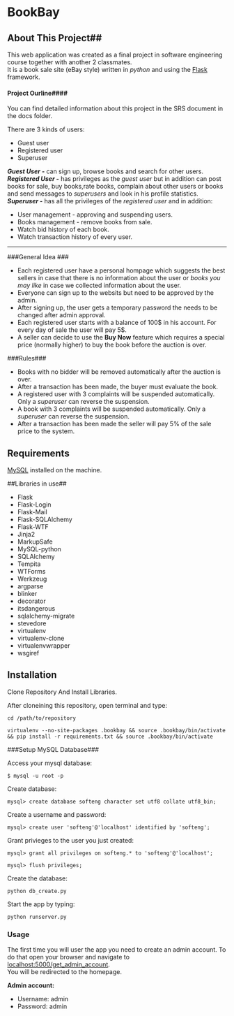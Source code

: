 # BookBay #

## About This Project##
This web application was created as a final project in software engineering course together with another 2 classmates.  
It is a book sale site (eBay style) written in *python* and using the [Flask](http://flask.pocoo.org) framework.

#### Project Ourline####
You can find detailed information about this project in the SRS document in the docs folder. 

There are 3 kinds of users:

* Guest user
* Registered user
* Superuser


***Guest User -*** can sign up, browse books and search for other users.  
***Registered User -*** has privileges as the *guest user* but in addition can post books for sale, buy books,rate books, complain about other users or books and send messages to *superusers* and look in his profile statistics.  
***Superuser -*** has all the privileges of the *registered user* and in addition:  

* User management - approving and suspending users. 
* Books management - remove books from sale.
* Watch bid history of each book.
* Watch transaction history of every user.

---
###General Idea ###
* Each registered user have a personal hompage which suggests the best sellers in case that there is no information about the user or *books you may like* in case we collected information about the user. 
* Everyone can sign up to the websits but need to be approved by the admin.
* After signing up, the user gets a temporary password the needs to be changed after admin approval.
* Each registered user starts with a balance of 100$ in his account. For every day of sale the user will pay 5$.
* A seller can decide to use the **Buy Now** feature which requires a special price (normally higher) to buy the book before the auction is over.

###Rules###
* Books with no bidder will be removed automatically after the auction is over.
* After a transaction has been made, the buyer must evaluate the book. 
* A registered user with 3 complaints will be suspended automatically. Only a *superuser* can reverse the suspension. 
* A book with 3 complaints will be suspended automatically. Only a *superuser* can reverse the suspension. 
* After a transaction has been made the seller will pay 5% of the sale price to the system.


## Requirements ##
[MySQL](http://www.mysql.com/downloads/) installed on the machine.

##Libraries in use##
* Flask
* Flask-Login
* Flask-Mail
* Flask-SQLAlchemy
* Flask-WTF
* Jinja2
* MarkupSafe
* MySQL-python
* SQLAlchemy
* Tempita
* WTForms
* Werkzeug
* argparse
* blinker
* decorator
* itsdangerous
* sqlalchemy-migrate
* stevedore
* virtualenv
* virtualenv-clone
* virtualenvwrapper
* wsgiref




## Installation #
Clone Repository And Install Libraries.

After cloneining this repository, open terminal and type:
```
cd /path/to/repository

virtualenv --no-site-packages .bookbay && source .bookbay/bin/activate && pip install -r requirements.txt && source .bookbay/bin/activate
```
###Setup MySQL Database###

Access your mysql database:
```
$ mysql -u root -p
```

Create database:
```
mysql> create database softeng character set utf8 collate utf8_bin;
```

Create a username and password:
```
mysql> create user 'softeng'@'localhost' identified by 'softeng';
```

Grant privieges to the user you just created:

```
mysql> grant all privileges on softeng.* to 'softeng'@'localhost';
```

```
mysql> flush privileges;
```

Create the database:
```
python db_create.py
```

Start the app by typing:
```
python runserver.py
```


### Usage ###
The first time you will user the app you need to create an admin account. To do that open your browser and navigate to [localhost:5000/get_admin_account](localhost:5000/get_admin_account).  
You will be redirected to the homepage.  

**Admin account:**  

* Username: admin
* Password: admin  



